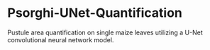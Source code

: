 # Psorghi-UNet-Quantification
Pustule area quantification on single maize leaves utilizing a U-Net convolutional neural network model.

